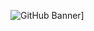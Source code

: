 ![GitHub Banner](https://cdn.discordapp.com/attachments/1106143248075980843/1108031691626393801/dopemods.png)]
